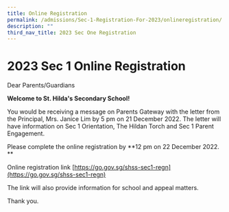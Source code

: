 ```yaml
---
title: Online Registration
permalink: /admissions/Sec-1-Registration-For-2023/onlineregistration/
description: ""
third_nav_title: 2023 Sec One Registration
---
```


# 2023 Sec 1 Online Registration
Dear Parents/Guardians

**Welcome to St. Hilda's Secondary School!**

You would be receiving a message on Parents Gateway with the letter from the Principal, Mrs. Janice Lim by 5 pm on 21 December 2022. The letter will have information on Sec 1 Orientation, The Hildan Torch and Sec 1 Parent Engagement.

Please complete the online registration by **12 pm on 22 December 2022. **

Online registration link [https://go.gov.sg/shss-sec1-regn](https://go.gov.sg/shss-sec1-regn)

The link will also provide information for school and appeal matters.

Thank you.